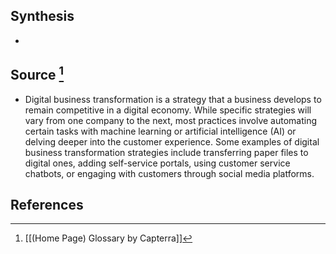 ## Synthesis
- 
## Source [^1]
- Digital business transformation is a strategy that a business develops to remain competitive in a digital economy. While specific strategies will vary from one company to the next, most practices involve automating certain tasks with machine learning or artificial intelligence (AI) or delving deeper into the customer experience. Some examples of digital business transformation strategies include transferring paper files to digital ones, adding self-service portals, using customer service chatbots, or engaging with customers through social media platforms.
## References

[^1]: [[(Home Page) Glossary by Capterra]]